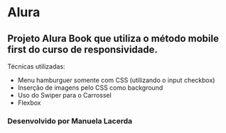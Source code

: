 # Alura
## Projeto Alura Book que utiliza o método mobile first do curso de responsividade.
Técnicas utilizadas:
* Menu hamburguer somente com CSS (utilizando o input checkbox)
* Inserção de imagens pelo CSS como background
* Uso do Swiper para o Carrossel
* Flexbox


### Desenvolvido por Manuela Lacerda

